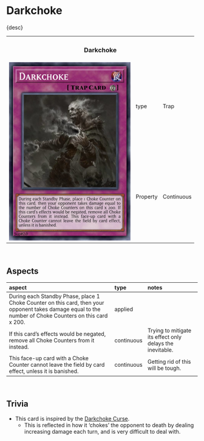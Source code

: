 # Darkchoke

{desc}


<table>
  <tr>
    <th colspan="3"> <h3> Darkchoke </h3> </th>
  </tr>
  <tr>
    <td rowspan="3"> <img src="../../../.assets/cards/traps/Darkchoke.png" width="320px"> </td>
  </tr>
  <tr>
    <td> type </td>
    <td> Trap </td>
  </tr>
  <tr>
    <td> Property </td>
    <td> Continuous </td>
  </tr>
</table>


<br>


## Aspects

| aspect | type | notes |
| :----- | :--- | :---- |
| During each Standby Phase, place 1 Choke Counter on this card, then your opponent takes damage equal to the number of Choke Counters on this card x 200. | applied | |
| If this card’s effects would be negated, remove all Choke Counters from it instead. | continuous | Trying to mitigate its effect only delays the inevitable. |
| This face-up card with a Choke Counter cannot leave the field by card effect, unless it is banished. | continuous | Getting rid of this will be tough. |


<br>


## Trivia

- This card is inspired by the [Darkchoke Curse](../../../affine/spells/asphyxiskotadi.md).
  - This is reflected in how it ‘chokes’ the opponent to death by dealing increasing damage each turn, and is very difficult to deal with.
